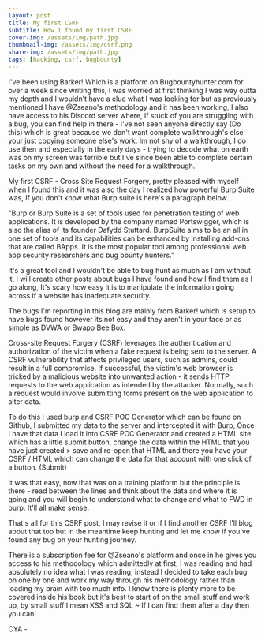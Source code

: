 ```yaml
---
layout: post
title: My first CSRF  
subtitle: How I found my first CSRF
cover-img: /assets/img/path.jpg
thumbnail-img: /assets/img/csrf.png
share-img: /assets/img/path.jpg
tags: [hacking, csrf, bugbounty]
---
```


I've been using Barker! Which is a platform on Bugbountyhunter.com for over a week since writing this, I was worried at first thinking I was way outta my depth and I wouldn't have 
a clue what I was looking for but as previously mentioned I have @Zseano's methodology and it has been working, I also have access to his Discord server where, if stuck of you are struggling with a bug, you can find help in there - I've not seen anyone directly say (Do this) which is great because we don't want complete walkthrough's else your just copying someone else's work. Im not shy of a walkthrough, I do use then and especially in the early days - trying to decode what on earth was on my screen was terrible but I've since been able to complete certain tasks on my own and without the need for a walkthrough. 

My first CSRF - Cross Site Request Forgery, pretty pleased with myself when I found this and it was also the day I realized how powerful Burp Suite was, If you don't know what Burp suite is here's a paragraph below. 

"Burp or Burp Suite is a set of tools used for penetration testing of web applications. It is developed by the company named Portswigger, which is also the alias of its founder Dafydd Stuttard. BurpSuite aims to be an all in one set of tools and its capabilities can be enhanced by installing add-ons that are called BApps.
It is the most popular tool among professional web app security researchers and bug bounty hunters."

It's a great tool and I wouldn't be able to bug hunt as much as I am without it, I will create other posts about bugs I have found and how I find them as I go along, It's scary how easy it is to manipulate the information going across if a website has inadequate security. 

The bugs I'm reporting in this blog are mainly from Barker! which is setup to have bugs found however its not easy and they aren't in your face or as simple as DVWA or Bwapp Bee Box.

Cross-site Request Forgery (CSRF) leverages the authentication and authorization of the victim when a fake request is being sent to the server. A CSRF vulnerability that affects privileged users, such as admins, could result in a full compromise. If successful, the victim's web browser is tricked by a malicious website into unwanted action - it sends HTTP requests to the web application as intended by the attacker. Normally, such a request would involve submitting forms present on the web application to alter data. 

To do this I used burp and CSRF POC Generator which can be found on Github, I submitted my data to the server and intercepted it with Burp, Once I have that data I load it into CSRF POC Generator and created a HTML site which has a little submit button, change the data within the HTML that you have just created > save and re-open that HTML and there you have your CSRF / HTML which can change the data for that account with one click of a button. (Submit)

It was that easy, now that was on a training platform but the principle is there - read between the lines and think about the data and where it is going and you will begin to understand what to change and what to FWD in burp. It'll all make sense. 

That's all for this CSRF post, I may revise it or if I find another CSRF I'll blog about that too but in the meantime keep hunting and let me know if you've found any bug on your hunting journey. 

There is a subscription fee for @Zseano's platform and once in he gives you access to his methodology which admittedly at first; I was reading and had absolutely no idea what I was reading, instead I decided to take each bug on one by one and work my way through his methodology rather than loading my brain with too much info. I know there is plenty more to be covered inside his book but it's best to start of on the small stuff and work up, by small stuff I mean XSS and SQL ~ If I can find them after a day then you can! 

CYA - 


